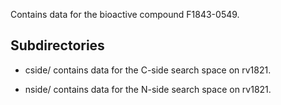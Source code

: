 Contains data for the bioactive compound F1843-0549.

## Subdirectories

- cside/ contains data for the C-side search space on rv1821.

- nside/ contains data for the N-side search space on rv1821.

